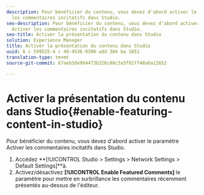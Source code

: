 ```yaml
---
description: Pour bénéficier du contenu, vous devez d'abord activer le paramètre Activer
  les commentaires incitatifs dans Studio.
seo-description: Pour bénéficier du contenu, vous devez d'abord activer le paramètre
  Activer les commentaires incitatifs dans Studio.
seo-title: Activer la présentation du contenu dans Studio
solution: Experience Manager
title: Activer la présentation du contenu dans Studio
uuid: 6 c 599525-4 c 48-4536-9300-add 384 ba 1051
translation-type: tm+mt
source-git-commit: 67aeb3de964473b326c88c3a3f81ff48a6a12652

---
```



# Activer la présentation du contenu dans Studio{#enable-featuring-content-in-studio}

Pour bénéficier du contenu, vous devez d'abord activer le paramètre Activer les commentaires incitatifs dans Studio.

1. Accédez **[!UICONTROL Studio > Settings > Network Settings > Default Settings]**à.
1. Activez/désactivez **[!UICONTROL Enable Featured Comments]** le paramètre pour mettre en surbrillance les commentaires récemment présentés au-dessus de l'éditeur.
